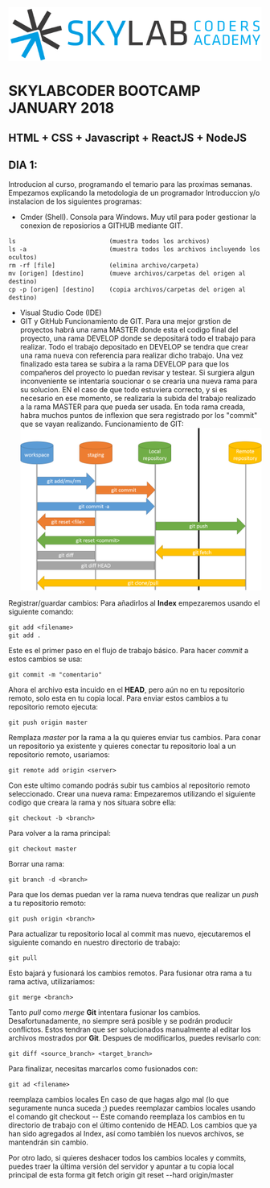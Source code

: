 ![Image](images\logoskylabcode.png)
# SKYLABCODER BOOTCAMP JANUARY 2018

## HTML + CSS + Javascript + ReactJS + NodeJS

## DIA 1:
Introducion al curso, programando el temario para las proximas semanas. 
Empezamos explicando la metodologia de un programador
Introduccion y/o instalacion de los siguientes programas:
* Cmder (Shell).
Consola para Windows. Muy util para poder gestionar la conexion de reposiorios a GITHUB mediante GIT.
```
ls                          (muestra todos los archivos)
ls -a                       (muestra todos los archivos incluyendo los ocultos)
rm -rf [file]               (elimina archivo/carpeta)
mv [origen] [destino]       (mueve archivos/carpetas del origen al destino)
cp -p [origen] [destino]    (copia archivos/carpetas del origen al destino)
```

* Visual Studio Code (IDE)
* GIT y GitHub
Funcionamiento de GIT. Para una mejor grstion de proyectos habrá una rama MASTER donde esta el codigo final del proyecto, una rama DEVELOP donde se depositará todo el trabajo para realizar. Todo el trabajo depositado en DEVELOP se tendra que crear una rama nueva con referencia para realizar dicho trabajo. Una vez finalizado esta tarea se subira a la rama DEVELOP para que los compañeros del proyecto lo puedan revisar y testear. Si surgiera algun inconveniente se intentaria soucionar o se crearia una nueva rama para su solucion. EN el caso de que todo estuviera correcto, y si es necesario en ese momento, se realizaria la subida del trabajo realizado a la rama MASTER para que pueda ser usada. En toda rama creada, habra muchos puntos de inflexion que sera registrado por los "commit" que se vayan realizando.
Funcionamiento de GIT:
![](images/git-operations.png)

Registrar/guardar cambios:
Para añadirlos al **Index** empezaremos usando el siguiente comando:
```
git add <filename>
git add . 
```
Este es el primer paso en el flujo de trabajo básico. Para hacer *commit* a estos cambios se usa:
```
git commit -m "comentario"
```
Ahora el archivo esta incuido en el **HEAD**, pero aún no en tu repositorio remoto, solo esta en tu copia local. Para enviar estos cambios a tu repositorio remoto ejecuta:
```
git push origin master
````
Remplaza *master* por la rama a la qu quieres enviar tus cambios.
Para conar un repositorio ya existente y quieres conectar tu repositorio loal a un repositorio remoto, usariamos:
```
git remote add origin <server>
```
Con este ultimo comando podrás subir tus cambios al repositorio remoto seleccionado.
Crear una nueva rama:
Empezaremos utilizando el siguiente codigo que creara la rama y nos situara sobre ella:
```
git checkout -b <branch>
```
Para volver a la rama principal:
```
git checkout master
```
Borrar una rama:
```
git branch -d <branch>
```
Para que los demas puedan ver la rama nueva tendras que realizar un *push* a tu repositorio remoto:
```
git push origin <branch>
```
Para actualizar tu repositorio local al commit mas nuevo, ejecutaremos el siguiente comando en nuestro directorio de trabajo:
```
git pull
```
Esto bajará y fusionará los cambios remotos.
Para fusionar otra rama a tu rama activa, utilizariamos:
```
git merge <branch>
```
Tanto *pull* como *merge* **Git** intentara fusionar los cambios. Desafortunadamente, no siempre será posible y se podrán producir conflictos. Estos tendran que ser solucionados manualmente al editar los archivos mostrados por **Git**. Despues de modificarlos, puedes revisarlo con:
```
git diff <source_branch> <target_branch>
```
Para finalizar, necesitas marcarlos como fusionados con:
```
git ad <filename>
```


reemplaza cambios locales
En caso de que hagas algo mal (lo que seguramente nunca suceda ;) puedes reemplazar cambios locales usando el comando
git checkout -- <filename>
Este comando reemplaza los cambios en tu directorio de trabajo con el último contenido de HEAD. Los cambios que ya han sido agregados al Index, así como también los nuevos archivos, se mantendrán sin cambio.

Por otro lado, si quieres deshacer todos los cambios locales y commits, puedes traer la última versión del servidor y apuntar a tu copia local principal de esta forma
git fetch origin
git reset --hard origin/master
